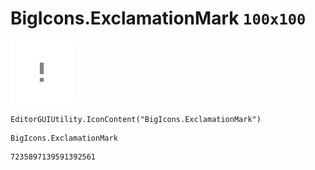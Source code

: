 # BigIcons.ExclamationMark `100x100`
<img src="/img/BigIcons.ExclamationMark.png" width=100 height=100>

``` CSharp
EditorGUIUtility.IconContent("BigIcons.ExclamationMark")
```
```
BigIcons.ExclamationMark
```
```
7235897139591392561
```
